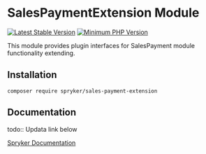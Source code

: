 # SalesPaymentExtension Module
[![Latest Stable Version](https://poser.pugx.org/spryker/sales-payment-extension/v/stable.svg)](https://packagist.org/packages/spryker/sales-payment-extension)
[![Minimum PHP Version](https://img.shields.io/badge/php-%3E%3D%208.1-8892BF.svg)](https://php.net/)

This module provides plugin interfaces for SalesPayment module functionality extending.

## Installation

```
composer require spryker/sales-payment-extension
```

## Documentation

todo:: Updata link below

[Spryker Documentation](https://docs.spryker.com)
